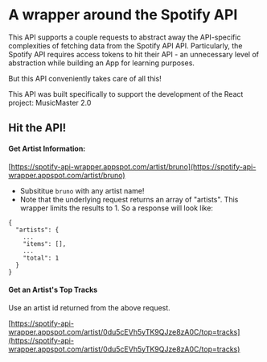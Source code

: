 # A wrapper around the Spotify API

This API supports a couple requests to abstract away the API-specific complexities of fetching data from the Spotify API API. Particularly, the Spotify API requires access tokens to hit their API - an unnecessary level of abstraction while building an App for learning purposes.

But this API conveniently takes care of all this!

This API was built specifically to support the development of the React project: MusicMaster 2.0

## Hit the API!
#### Get Artist Information:
[https://spotify-api-wrapper.appspot.com/artist/bruno](https://spotify-api-wrapper.appspot.com/artist/bruno)

* Subsititue `bruno` with any artist name!
* Note that the underlying request returns an array of "artists". This wrapper limits the results to 1. So a response will look like:

```
{
  "artists": {
    ...
    "items": [],
    ...
    "total": 1
  }
}
```

#### Get an Artist's Top Tracks
Use an artist id returned from the above request.

[https://spotify-api-wrapper.appspot.com/artist/0du5cEVh5yTK9QJze8zA0C/top=tracks](https://spotify-api-wrapper.appspot.com/artist/0du5cEVh5yTK9QJze8zA0C/top=tracks)

